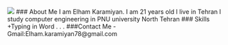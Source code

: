 <img src="https://avatars0.githubusercontent.com/u/69323094?s=400&u=f9a9648c910890e8858f6cf33e21f6afa50635f7&v=4" />
### About Me
I am Elham Karamiyan. 
I am 21 years old 
I live in Tehran 
I study computer engineering in PNU university North Tehran
### Skills
 +Typing in Word
.
.
.
###Contact Me
- Gmail:Elham.karamiyan78@gmail.com

